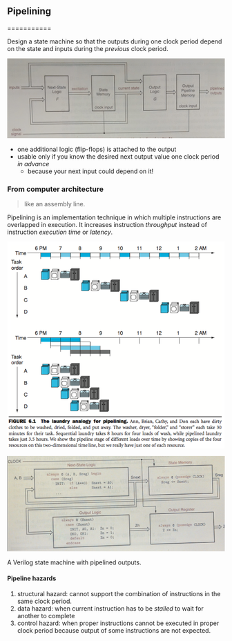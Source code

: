 ## Pipelining
===========

Design a state machine so that the outputs during one clock period depend on the state and inputs during the _previous_ clock period.

![Pipelined output](pipelined_output.png)

- one additional logic (flip-flops) is attached to the output
- usable only if you know the desired next output value one clock period _in_ _advance_
    - because your next input could depend on it!

### From computer architecture

> like an assembly line.

Pipelining is an implementation technique in which multiple instructions are overlapped in execution. It increases instruction _throughput_ instead of instruction _execution_ _time_ or _latency_.

![Pipelined laundry](pipelined_laundry.png)

![Pipelined verilog](pipelined_verilog.png)

A Verilog state machine with pipelined outputs.

#### Pipeline hazards

1. structural hazard: cannot support the combination of instructions in the same clock period.
2. data hazard: when current instruction has to be _stalled_ to wait for another to complete
3. control hazard: when proper instructions cannot be executed in proper clock period because output of some instructions are not expected.
